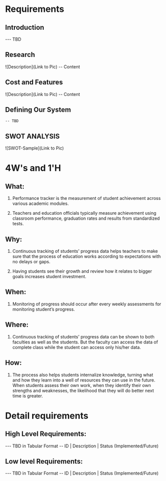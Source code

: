 # Requirements
## Introduction
 --- TBD 

## Research
![Description](Link to Pic)
-- Content 
## Cost and Features
![Description](Link to Pic)
-- Content 
## Defining Our System
    -- TBD
## SWOT ANALYSIS
![SWOT-Sample](Link to Pic)

# 4W&#39;s and 1&#39;H

## What:

1. Performance tracker is the measurement of student achievement across various academic modules. 

2. Teachers and education officials typically measure achievement using classroom performance, graduation rates and results from standardized tests.


## Why:

1. Continuous tracking of students' progress data helps teachers to make sure that the process of education works according to expectations with no delays or gaps.

2. Having students see their growth and review how it relates to bigger goals increases student investment.


## When:

1. Monitoring of progress should occur after every weekly assessments for monitoring student’s progress.


## Where:

1. Continuous tracking of students' progress data can be shown to both faculties as well as the students. But the faculty can access the data of complete class while the student can access only his/her data.


## How:

1. The process also helps students internalize knowledge, turning what and how they learn into a well of resources they can use in the future. When students assess their own work, when they identify their own strengths and weaknesses, the likelihood that they will do better next time is greater.


# Detail requirements
## High Level Requirements:
--- TBD in Tabular Format 
-- ID | Description | Status (Implemented/Future)


##  Low level Requirements:
--- TBD in Tabular Format 
-- ID | Description | Status (Implemented/Future)
